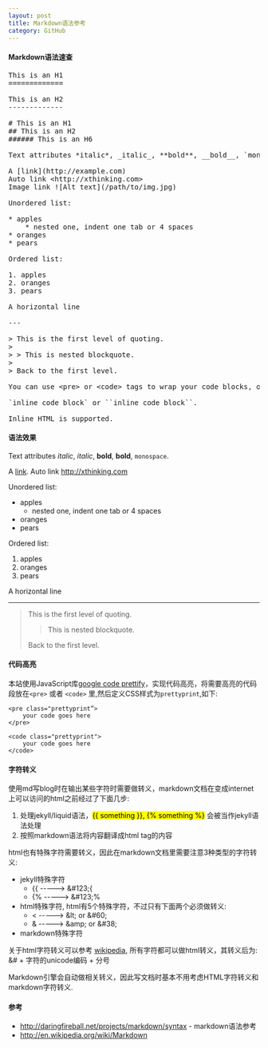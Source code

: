 ```yaml
---
layout: post
title: Markdown语法参考
category: GitHub
---
```


#### Markdown语法速查

<pre class="prettyprint">
This is an H1
=============

This is an H2
-------------

# This is an H1
## This is an H2
###### This is an H6

Text attributes *italic*, _italic_, **bold**, __bold__, `monospace`.

A [link](http://example.com)
Auto link &lt;http://xthinking.com>
Image link ![Alt text](/path/to/img.jpg)

Unordered list:

* apples
    * nested one, indent one tab or 4 spaces
* oranges
* pears

Ordered list:

1. apples
2. oranges
3. pears

A horizontal line

---

> This is the first level of quoting.
>
> > This is nested blockquote.
>
> Back to the first level.

You can use &lt;pre> or &lt;code> tags to wrap your code blocks, or simply indent every line of the block by at least 4 spaces or 1 tab.

`inline code block` or ``inline code block``.

Inline HTML is supported.
</pre>

#### 语法效果

Text attributes *italic*, _italic_, **bold**, __bold__, `monospace`.

A [link](http://example.com). Auto link <http://xthinking.com>

Unordered list:

* apples
    * nested one, indent one tab or 4 spaces
* oranges
* pears

Ordered list:

1. apples
2. oranges
3. pears

A horizontal line

---

> This is the first level of quoting.
>
> > This is nested blockquote.
>
> Back to the first level.

#### 代码高亮

本站使用JavaScript库[google code prettify](https://code.google.com/p/google-code-prettify)，实现代码高亮，将需要高亮的代码段放在`<pre>` 或者 `<code>` 里,然后定义CSS样式为`prettyprint`,如下: 

    <pre class="prettyprint”>
        your code goes here
    </pre>

    <code class="prettyprint">
        your code goes here
    </code>


#### 字符转义

使用md写blog时在输出某些字符时需要做转义，markdown文档在变成internet上可以访问的html之前经过了下面几步:

1. 处理jekyll/liquid语法，<mark>&#123;{ something }}, &#123;% something %}</mark> 会被当作jekyll语法处理
2. 按照markdown语法将内容翻译成html tag的内容

html也有特殊字符需要转义，因此在markdown文档里需要注意3种类型的字符转义:

* jekyll特殊字符
    * &#123;&#123; -----> &#38;#123;{
    * &#123;% -----> &#38;#123;%
* html特殊字符, html有5个特殊字符，不过只有下面两个必须做转义:
    * &lt; -----> &amp;lt; or &amp;#60;
    * &amp; -----> &amp;amp; or &amp;#38;
* markdown特殊字符

关于html字符转义可以参考 [wikipedia](http://en.wikipedia.org/wiki/List_of_XML_and_HTML_character_entity_references#Predefined_entities_in_XML), 所有字符都可以做html转义，其转义后为: &amp;# + 字符的unicode编码 + 分号

Markdown引擎会自动做相关转义，因此写文档时基本不用考虑HTML字符转义和markdown字符转义.

#### 参考

* <http://daringfireball.net/projects/markdown/syntax> - markdown语法参考
* <http://en.wikipedia.org/wiki/Markdown>